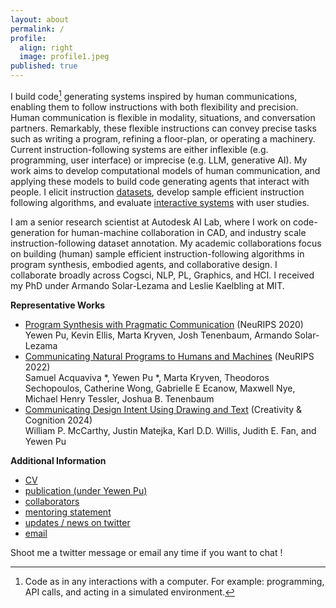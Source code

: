 ```yaml
---
layout: about
permalink: /
profile:
  align: right
  image: profile1.jpeg
published: true
---
```


I build code[^1] generating systems inspired by human communications, enabling them to follow instructions with both flexibility and precision. Human communication is flexible in modality, situations, and conversation partners. Remarkably, these flexible instructions can convey precise tasks such as writing a program, refining a floor-plan, or operating a machinery. Current instruction-following systems are either inflexible (e.g. programming, user interface) or imprecise (e.g. LLM, generative AI). My work aims to develop computational models of human communication, and applying these models to build code generating agents that interact with people. 
I elicit instruction [datasets](/datasets/), develop sample efficient instruction following algorithms, and evaluate [interactive systems](/interactive-systems/) with user studies.

I am a senior research scientist at Autodesk AI Lab, where I work on code-generation for human-machine collaboration in CAD, and industry scale instruction-following dataset annotation. My academic collaborations focus on building (human) sample efficient instruction-following algorithms in program synthesis, embodied agents, and collaborative design. I collaborate broadly across Cogsci, NLP, PL, Graphics, and HCI. I received my PhD under Armando Solar-Lezama and Leslie Kaelbling at MIT.

**Representative Works** 

- [Program Synthesis with Pragmatic Communication](https://arxiv.org/abs/2007.05060) (NeuRIPS 2020) \
  Yewen Pu, Kevin Ellis, Marta Kryven, Josh Tenenbaum, Armando Solar-Lezama
- [Communicating Natural Programs to Humans and Machines](https://arxiv.org/abs/2106.07824) (NeuRIPS 2022) \
Samuel Acquaviva *, Yewen Pu *, Marta Kryven, Theodoros Sechopoulos, Catherine Wong, Gabrielle E Ecanow, Maxwell Nye, Michael Henry Tessler, Joshua B. Tenenbaum
- [Communicating Design Intent Using Drawing and Text](https://dl.acm.org/doi/10.1145/3635636.3664261) (Creativity & Cognition 2024) \
William P. McCarthy, Justin Matejka, Karl D.D. Willis, Judith E. Fan, and Yewen Pu

**Additional Information**
- [CV](/assets/CV.pdf)
- [publication (under Yewen Pu)](https://scholar.google.com/citations?user=LJnNKXMAAAAJ&hl=en) 
- [collaborators](/collaborators/)
- [mentoring statement](/mentoring-statement/)
- [updates / news on twitter](https://x.com/evanthebouncy)
- [email](mailto:yewen.pu@autodesk.com)



Shoot me a twitter message or email any time if you want to chat !

[^1]: Code as in any interactions with a computer. For example: programming, API calls, and acting in a simulated environment.
